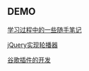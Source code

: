 DEMO
--
[学习过程中的一些随手笔记](https://github.com/Neveryu/learn-demo/tree/master/Learn_Node)

[jQuery实现轮播器](https://github.com/Neveryu/learn-demo/tree/master/Imageroll)

[谷歌插件的开发](https://github.com/Neveryu/learn-demo/tree/master/chrome_devtool)

